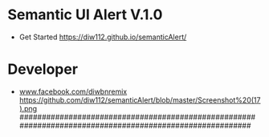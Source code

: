 # Semantic UI Alert V.1.0
- Get Started https://diw112.github.io/semanticAlert/

# Developer
  - www.facebook.com/diwbnremix
https://github.com/diw112/semanticAlert/blob/master/Screenshot%20(17).png
#####################################################
####################################################

